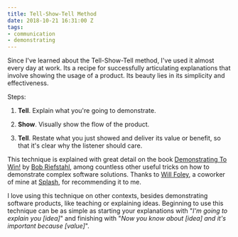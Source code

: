 ```yaml
---
title: Tell-Show-Tell Method
date: 2018-10-21 16:31:00 Z
tags:
- communication
- demonstrating
---
```


Since I've learned about the Tell-Show-Tell method, I've used it almost every day at work. Its a recipe for successfully articulating explanations that involve showing the usage of a product. Its beauty lies in its simplicity and effectiveness.

Steps:

1. **Tell**. Explain what you're going to demonstrate.

2. **Show**. Visually show the flow of the product.

3. **Tell**. Restate what you just showed and deliver its value or benefit, so that it's clear why the listener should care.

This technique is explained with great detail on the book [Demonstrating To Win!](https://www.amazon.com/Demonstrating-Win-Indespensible-Complex-Products/dp/0615477097) by [Bob Riefstahl](https://twitter.com/bobriefstahl), among countless other useful tricks on how to demonstrate complex software solutions. Thanks to [Will Foley](https://www.linkedin.com/in/will-foley-73b18213/), a coworker of mine at [Splash](https://splashthat.com/), for recommending it to me.

I love using this technique on other contexts, besides demonstrating software products, like teaching or explaining ideas. Beginning to use this technique can be as simple as starting your explanations with "*I'm going to explain you \[idea\]*" and finishing with "*Now you know about \[idea\] and it's important because \[value\]*".